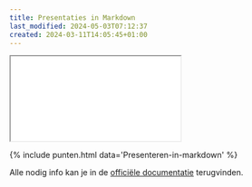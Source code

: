```yaml
---
title: Presentaties in Markdown
last_modified: 2024-05-03T07:12:37
created: 2024-03-11T14:05:45+01:00
---
```


<iframe src="presentatie-source.html"></iframe>

{% include punten.html data='Presenteren-in-markdown' %}

Alle nodig info kan je in de [officiële documentatie](https://marpit.marp.app/markdown) terugvinden.
